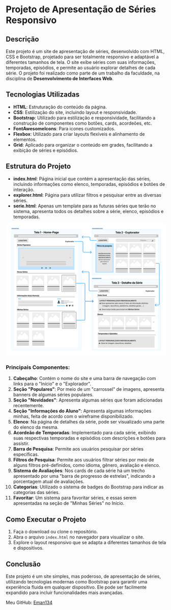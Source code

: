 # Projeto de Apresentação de Séries Responsivo

## Descrição

Este projeto é um site de apresentação de séries, desenvolvido com HTML, CSS e Bootstrap, projetado para ser totalmente responsivo e adaptável a diferentes tamanhos de tela. O site exibe séries com suas informações, temporadas, episódios, e permite ao usuário explorar detalhes de cada série. O projeto foi realizado como parte de um trabalho da faculdade, na disciplina de **Desenvolvimento de Interfaces Web**.

## Tecnologias Utilizadas

- **HTML**: Estruturação do conteúdo da página.
- **CSS**: Estilização do site, incluindo layout e responsividade.
- **Bootstrap**: Utilizado para estilização e responsividade, facilitando a construção de componentes como botões, cards, acordeões, etc.
- **FontAwesomeIcons**: Para icones customizados.
- **Flexbox**: Utilizado para criar layouts flexíveis e alinhamento de elementos.
- **Grid**: Aplicado para organizar o conteúdo em grades, facilitando a exibição de séries e episódios.

## Estrutura do Projeto

- **index.html**: Página inicial que contém a apresentação das séries, incluindo informações como elenco, temporadas, episódios e botões de interação.
- **explorer.html**: Página para utilizar filtros e pesquisar entre as diversas séries.
- **serie.html**: Apenas um template para as futuras séries que terão no sistema, apresenta todos os detalhes sobre a série, elenco, episódios e temporadas.

![Wireframe](img/wireframe-template.png)

### Principais Componentes:

1. **Cabeçalho**: Contém o nome do site e uma barra de navegação com links para o "Início" e o "Explorador".
2. **Seção "Populares"**: Por meio de um "carrossel" de imagens, apresenta banners de algumas séries populares.
3. **Seção "Novidades"**: Apresenta algumas séries que foram adicionadas recentemente.
4. **Seção "Informações do Aluno"**: Apresenta algumas informações minhas, feita de acordo com o wireframe disponibilizado.
5. **Elenco**: Na página de detalhes da série, pode ser visualizado uma parte do elenco da mesma.
6. **Acordeão de Temporadas**: Implementado para cada série, exibindo suas respectivas temporadas e episódios com descrições e botões para assistir.
7. **Barra de Pesquisa**: Permite aos usuários pesquisar por séries específicas.
8. **Filtros de Pesquisa**: Permite aos usuários filtrar séries por meio de alguns filtros pré-definidos, como idioma, gênero, avaliação e elenco.
9. **Sistema de Avaliações**: Nos cards de cada série há um trecho apresentado por uma "barra de progresso de estrelas", indicando a porcentagem atual de avaliações.
10. **Categorias**: Utilizado o sistema de badges do Bootstrap para indicar as categorias das séries.
11. **Favoritar**: Um sistema para favoritar séries, e essas serem apresentadas na seção de "Minhas Séries" no Início.

## Como Executar o Projeto

1. Faça o download ou clone o repositório.
2. Abra o arquivo `index.html` no navegador para visualizar o site.
3. Explore o layout responsivo que se adapta a diferentes tamanhos de tela e dispositivos.

## Conclusão

Este projeto é um site simples, mas poderoso, de apresentação de séries, utilizando tecnologias modernas como Bootstrap para garantir uma experiência fluida em qualquer dispositivo. Ele pode ser facilmente expandido para incluir funcionalidades mais avançadas.

Meu GitHub: [Eman134](https://github.com/Eman134)
